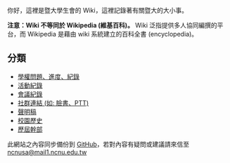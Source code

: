 你好，這裡是暨大學生會的 Wiki，這裡記錄著有關暨大的大小事。

**注意：Wiki 不等同於 Wikipedia (維基百科)。** Wiki 泛指提供多人協同編撰的平台，而 Wikipedia 是藉由 wiki 系統建立的百科全書 (encyclopedia)。


## 分類

- [學權問題、進度、紀錄](學權問題)
- [活動紀錄](活動紀錄)
- [會議紀錄](會議紀錄)
- [社群連結 (如: 臉書、PTT)](社群媒體列表)
- [聲明稿](聲明稿)
- [校園歷史](校園歷史)
- [歷屆幹部](歷屆幹部)

此網站之內容同步備份到 [GitHub](https://github.com/NCNUSA/WIKI)，若對內容有疑問或建議請來信至 [ncnusa@mail1.ncnu.edu.tw](mailto:ncnusa@mail1.ncnu.edu.tw)
